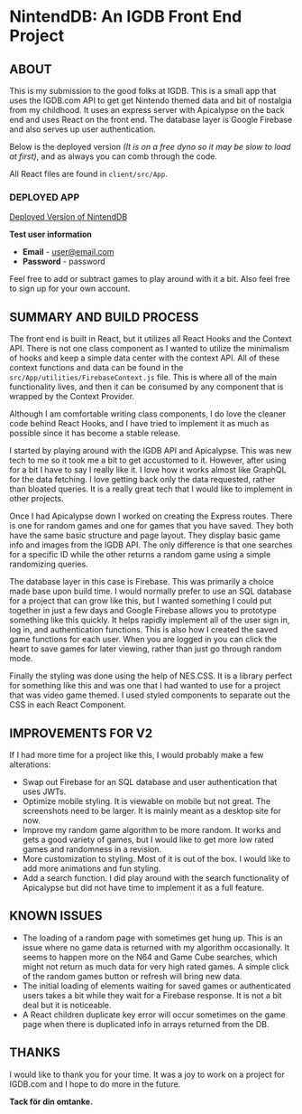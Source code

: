 # NintendDB: An IGDB Front End Project

## ABOUT

This is my submission to the good folks at IGDB. This is a small app that uses the IGDB.com API to get get Nintendo themed data and bit of nostalgia from my childhood. It uses an express server with Apicalypse on the back end and uses React on the front end. The database layer is Google Firebase and also serves up user authentication.

Below is the deployed version _(It is on a free dyno so it may be slow to load at first)_, and as always you can comb through the code.

All React files are found in `client/src/App`.

### DEPLOYED APP

[Deployed Version of NintendDB](https://nintendb.herokuapp.com/)

**Test user information**

- **Email** - user@email.com
- **Password** - password

Feel free to add or subtract games to play around with it a bit.  Also feel free to sign up for your own account.

## SUMMARY AND BUILD PROCESS

The front end is built in React, but it utilizes all React Hooks and the Context API. There is not one class component as I wanted to utilize the minimalism of hooks and keep a simple data center with the context API. All of these context functions and data can be found in the `src/App/utilities/FirebaseContext.js` file. This is where all of the main functionality lives, and then it can be consumed by any component that is wrapped by the Context Provider.

Although I am comfortable writing class components, I do love the cleaner code behind React Hooks, and I have tried to implement it as much as possible since it has become a stable release.

I started by playing around with the IGDB API and Apicalypse. This was new tech to me so it took me a bit to get accustomed to it. However, after using for a bit I have to say I really like it. I love how it works almost like GraphQL for the data fetching. I love getting back only the data requested, rather than bloated queries. It is a really great tech that I would like to implement in other projects.

Once I had Apicalypse down I worked on creating the Express routes. There is one for random games and one for games that you have saved. They both have the same basic structure and page layout. They display basic game info and images from the IGDB API. The only difference is that one searches for a specific ID while the other returns a random game using a simple randomizing queries.

The database layer in this case is Firebase. This was primarily a choice made base upon build time. I would normally prefer to use an SQL database for a project that can grow like this, but I wanted something I could put together in just a few days and Google Firebase allows you to prototype something like this quickly. It helps rapidly implement all of the user sign in, log in, and authentication functions. This is also how I created the saved game functions for each user. When you are logged in you can click the heart to save games for later viewing, rather than just go through random mode.

Finally the styling was done using the help of NES.CSS. It is a library perfect for something like this and was one that I had wanted to use for a project that was video game themed. I used styled components to separate out the CSS in each React Component.

## IMPROVEMENTS FOR V2

If I had more time for a project like this, I would probably make a few alterations:

- Swap out Firebase for an SQL database and user authentication that uses JWTs.
- Optimize mobile styling. It is viewable on mobile but not great. The screenshots need to be larger. It is mainly meant as a desktop site for now.
- Improve my random game algorithm to be more random. It works and gets a good variety of games, but I would like to get more low rated games and randomness in a revision.
- More customization to styling. Most of it is out of the box. I would like to add more animations and fun styling.
- Add a search function. I did play around with the search functionality of Apicalypse but did not have time to implement it as a full feature.

## KNOWN ISSUES

- The loading of a random page with sometimes get hung up. This is an issue where no game data is returned with my algorithm occasionally. It seems to happen more on the N64 and Game Cube searches, which might not return as much data for very high rated games. A simple click of the random games button or refresh will bring new data.
- The initial loading of elements waiting for saved games or authenticated users takes a bit while they wait for a Firebase response. It is not a bit deal but it is noticeable.
- A React children duplicate key error will occur sometimes on the game page when there is duplicated info in arrays returned from the DB.

## THANKS

I would like to thank you for your time. It was a joy to work on a project for IGDB.com and I hope to do more in the future.

**Tack för din omtanke.**
